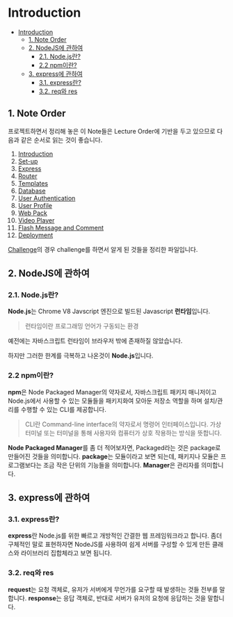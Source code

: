 # Introduction

- [Introduction](#introduction)
  - [1. Note Order](#1-note-order)
  - [2. NodeJS에 관하여](#2-nodejs에-관하여)
    - [2.1. Node.js란?](#21-nodejs란)
    - [2.2 npm이란?](#22-npm이란)
  - [3. express에 관하여](#3-express에-관하여)
    - [3.1. express란?](#31-express란)
    - [3.2. req와 res](#32-req와-res)

## 1. Note Order

프로젝트하면서 정리해 놓은 이 Note들은 Lecture Order에 기반을 두고 있으므로 다음과 같은 순서로 읽는 것이 좋습니다.

1.  [Introduction](./main/introduction.md)
2.  [Set-up](./main/set-up.md)
3.  [Express](./main/express.md)
4.  [Router](./main/router.md)
5.  [Templates](./main/templates.md)
6.  [Database](./main/database.md)
7.  [User Authentication](./main/user-authenticatoin.md)
8.  [User Profile](./main/user-profile.md)
9.  [Web Pack](./main/webpack.md)
10. [Video Player](./main/videoPlayer.md)
11. [Flash Message and Comment](./main/flashMessage-Comment.md)
12. [Deployment](./main/deployment.md)

[Challenge](./challenge.md)의 경우 challenge를 하면서 알게 된 것들을 정리한 파일입니다.

## 2. NodeJS에 관하여

### 2.1. Node.js란?

**Node.js**는 Chrome V8 Javscript 엔진으로 빌드된 Javascript **런타임**입니다.

> 런타임이란 프로그래밍 언어가 구동되는 환경

예전에는 자바스크립트 런타임이 브라우저 밖에 존재하질 않았습니다.

하지만 그러한 한계를 극복하고 나온것이 **Node.js**입니다.

### 2.2 npm이란?

**npm**은 Node Packaged Manager의 약자로서, 자바스크립트 패키지 매니저이고 Node.js에서 사용할 수 있는 모듈들을 패키지화여 모아둔 저장소 역할을 하며 설치/관리를 수행할 수 있는 CLI를 제공합니다.

> CLI란 Command-line interface의 약자로서 명령어 인터페이스입니다. 가상 터미널 또는 터미널을 통해 사용자와 컴퓨터가 상호 작용하는 방식을 뜻합니다.

**Node Packaged Manager**를 좀 더 적어보자면, Packaged라는 것은 package로 만들어진 것들을 의미합니다. **package**는 모듈이라고 보면 되는데, 패키지나 모듈은 프로그램보다는 조금 작은 단위의 기능들을 의미합니다. **Manager**은 관리자를 의미합니다.

## 3. express에 관하여

### 3.1. express란?

**express**란 Node.js를 위한 빠르고 개방적인 간결한 웹 프레임워크라고 합니다. 좀더 구체적인 말로 표현하자면 NodeJS를 사용하여 쉽게 서버를 구성할 수 있게 만든 클래스와 라이브러리 집합체라고 보면 됩니다.

### 3.2. req와 res

**request**는 요청 객체로, 유저가 서버에게 무언가를 요구할 때 발생하는 것들 전부를 말합니다.
**response**는 응답 객체로, 반대로 서버가 유저의 요청에 응답하는 것을 말합니다.
